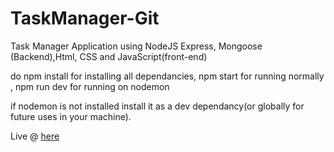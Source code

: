 # TaskManager-Git
Task Manager Application using NodeJS Express, Mongoose (Backend),Html, CSS and JavaScript(front-end) 


do npm install for installing all dependancies,
npm start for running normally ,
npm run dev for running on nodemon

if nodemon is not installed install it as a dev dependancy(or globally for future uses in your machine).

Live @ [here](https://task-manager2-rdhq.onrender.com)
